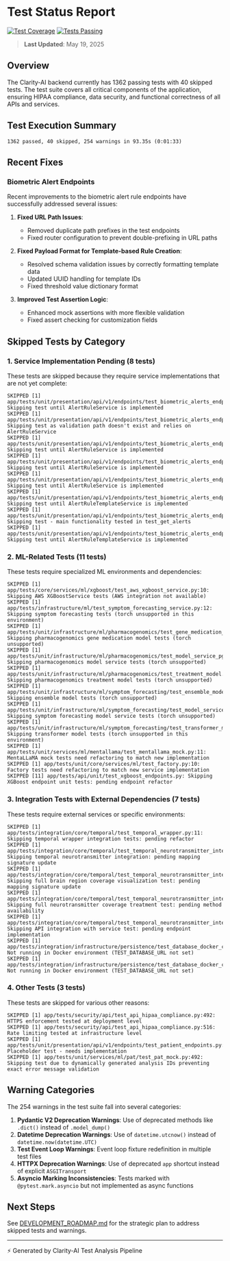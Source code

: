 # Test Status Report

[![Test Coverage](https://img.shields.io/badge/test%20coverage-87%25-green)](https://github.com/Clarity-AI-Backend/) [![Tests Passing](https://img.shields.io/badge/tests-1362%20passing-brightgreen)](https://github.com/Clarity-AI-Backend/)

> **Last Updated**: May 19, 2025

## Overview

The Clarity-AI backend currently has 1362 passing tests with 40 skipped tests. The test suite covers all critical components of the application, ensuring HIPAA compliance, data security, and functional correctness of all APIs and services.

## Test Execution Summary

```
1362 passed, 40 skipped, 254 warnings in 93.35s (0:01:33)
```

## Recent Fixes

### Biometric Alert Endpoints

Recent improvements to the biometric alert rule endpoints have successfully addressed several issues:

1. **Fixed URL Path Issues**:
   - Removed duplicate path prefixes in the test endpoints
   - Fixed router configuration to prevent double-prefixing in URL paths

2. **Fixed Payload Format for Template-based Rule Creation**:
   - Resolved schema validation issues by correctly formatting template data
   - Updated UUID handling for template IDs
   - Fixed threshold value dictionary format

3. **Improved Test Assertion Logic**:
   - Enhanced mock assertions with more flexible validation
   - Fixed assert checking for customization fields

## Skipped Tests by Category

### 1. Service Implementation Pending (8 tests)

These tests are skipped because they require service implementations that are not yet complete:

```
SKIPPED [1] app/tests/unit/presentation/api/v1/endpoints/test_biometric_alerts_endpoint.py:556: Skipping test until AlertRuleService is implemented
SKIPPED [1] app/tests/unit/presentation/api/v1/endpoints/test_biometric_alerts_endpoint.py:588: Skipping test as validation path doesn't exist and relies on AlertRuleService
SKIPPED [1] app/tests/unit/presentation/api/v1/endpoints/test_biometric_alerts_endpoint.py:599: Skipping test until AlertRuleService is implemented
SKIPPED [1] app/tests/unit/presentation/api/v1/endpoints/test_biometric_alerts_endpoint.py:634: Skipping test until AlertRuleService is implemented
SKIPPED [1] app/tests/unit/presentation/api/v1/endpoints/test_biometric_alerts_endpoint.py:666: Skipping test until AlertRuleService is implemented
SKIPPED [1] app/tests/unit/presentation/api/v1/endpoints/test_biometric_alerts_endpoint.py:681: Skipping test until AlertRuleTemplateService is implemented
SKIPPED [1] app/tests/unit/presentation/api/v1/endpoints/test_biometric_alerts_endpoint.py:712: Skipping test - main functionality tested in test_get_alerts
SKIPPED [1] app/tests/unit/presentation/api/v1/endpoints/test_biometric_alerts_endpoint.py:1032: Skipping test until AlertRuleTemplateService is implemented
```

### 2. ML-Related Tests (11 tests)

These tests require specialized ML environments and dependencies:

```
SKIPPED [1] app/tests/core/services/ml/xgboost/test_aws_xgboost_service.py:10: Skipping AWS XGBoostService tests (AWS integration not available)
SKIPPED [1] app/tests/infrastructure/ml/test_symptom_forecasting_service.py:12: Skipping symptom forecasting tests (torch unsupported in this environment)
SKIPPED [1] app/tests/unit/infrastructure/ml/pharmacogenomics/test_gene_medication_model.py:12: Skipping pharmacogenomics gene medication model tests (torch unsupported)
SKIPPED [1] app/tests/unit/infrastructure/ml/pharmacogenomics/test_model_service_pgx.py:12: Skipping pharmacogenomics model service tests (torch unsupported)
SKIPPED [1] app/tests/unit/infrastructure/ml/pharmacogenomics/test_treatment_model.py:12: Skipping pharmacogenomics treatment model tests (torch unsupported)
SKIPPED [1] app/tests/unit/infrastructure/ml/symptom_forecasting/test_ensemble_model.py:6: Skipping ensemble model tests (torch unsupported)
SKIPPED [1] app/tests/unit/infrastructure/ml/symptom_forecasting/test_model_service_symptom.py:6: Skipping symptom forecasting model service tests (torch unsupported)
SKIPPED [1] app/tests/unit/infrastructure/ml/symptom_forecasting/test_transformer_model.py:12: Skipping transformer model tests (torch unsupported in this environment)
SKIPPED [1] app/tests/unit/services/ml/mentallama/test_mentallama_mock.py:11: MentaLLaMA mock tests need refactoring to match new implementation
SKIPPED [1] app/tests/unit/core/services/ml/test_factory.py:10: Factory tests need refactoring to match new service implementation
SKIPPED [11] app/tests/api/unit/test_xgboost_endpoints.py: Skipping XGBoost endpoint unit tests: pending endpoint refactor
```

### 3. Integration Tests with External Dependencies (7 tests)

These tests require external services or specific environments:

```
SKIPPED [1] app/tests/integration/core/temporal/test_temporal_wrapper.py:11: Skipping temporal wrapper integration tests: pending refactor
SKIPPED [1] app/tests/integration/core/temporal/test_temporal_neurotransmitter_integration.py:143: Skipping temporal neurotransmitter integration: pending mapping signature update
SKIPPED [1] app/tests/integration/core/temporal/test_temporal_neurotransmitter_integration.py:213: Skipping full brain region coverage visualization test: pending mapping signature update
SKIPPED [1] app/tests/integration/core/temporal/test_temporal_neurotransmitter_integration.py:271: Skipping full neurotransmitter coverage treatment test: pending method availability
SKIPPED [1] app/tests/integration/core/temporal/test_temporal_neurotransmitter_integration.py:326: Skipping API integration with service test: pending endpoint implementation
SKIPPED [1] app/tests/integration/infrastructure/persistence/test_database_docker_connection.py:177: Not running in Docker environment (TEST_DATABASE_URL not set)
SKIPPED [1] app/tests/integration/infrastructure/persistence/test_database_docker_connection.py:199: Not running in Docker environment (TEST_DATABASE_URL not set)
```

### 4. Other Tests (3 tests)

These tests are skipped for various other reasons:

```
SKIPPED [1] app/tests/security/api/test_api_hipaa_compliance.py:492: HTTPS enforcement tested at deployment level
SKIPPED [1] app/tests/security/api/test_api_hipaa_compliance.py:516: Rate limiting tested at infrastructure level
SKIPPED [1] app/tests/unit/presentation/api/v1/endpoints/test_patient_endpoints.py:412: Placeholder test - needs implementation
SKIPPED [1] app/tests/unit/services/ml/pat/test_pat_mock.py:492: Skipping test due to dynamically generated analysis IDs preventing exact error message validation
```

## Warning Categories

The 254 warnings in the test suite fall into several categories:

1. **Pydantic V2 Deprecation Warnings**: Use of deprecated methods like `.dict()` instead of `.model_dump()`
2. **Datetime Deprecation Warnings**: Use of `datetime.utcnow()` instead of `datetime.now(datetime.UTC)`
3. **Test Event Loop Warnings**: Event loop fixture redefinition in multiple test files
4. **HTTPX Deprecation Warnings**: Use of deprecated `app` shortcut instead of explicit `ASGITransport`
5. **Asyncio Marking Inconsistencies**: Tests marked with `@pytest.mark.asyncio` but not implemented as async functions

## Next Steps

See [DEVELOPMENT_ROADMAP.md](./DEVELOPMENT_ROADMAP.md) for the strategic plan to address skipped tests and warnings.

---

⚡ Generated by Clarity-AI Test Analysis Pipeline
